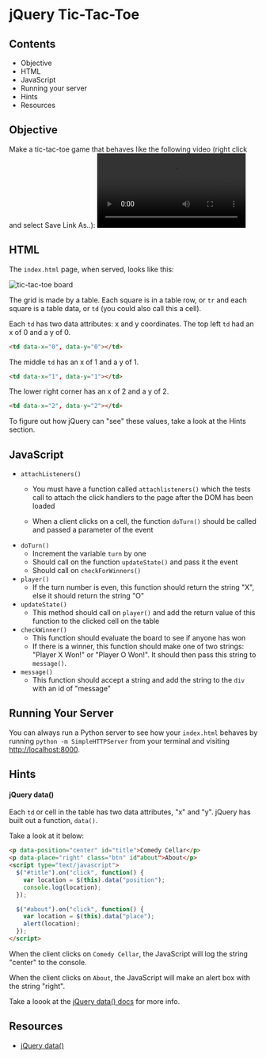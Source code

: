 # jQuery Tic-Tac-Toe

## Contents

* Objective
* HTML
* JavaScript
* Running your server
* Hints
* Resources

## Objective

Make a tic-tac-toe game that behaves like the following video (right click and select Save Link As..): ![tic-tac-toe video](https://s3-us-west-2.amazonaws.com/web-dev-readme-photos/js/tic-tac-toe.mov)

## HTML

The `index.html` page, when served, looks like this:

![tic-tac-toe board](https://s3-us-west-2.amazonaws.com/web-dev-readme-photos/js/jquery-tic-tac-toe-board)

The grid is made by a table. Each square is in a table row, or `tr` and each square is a table data, or `td` (you could also call this a cell).

Each `td` has two data attributes: x and y coordinates. The top left `td` had an x of 0 and a y of 0.

```html
<td data-x="0", data-y="0"></td>
```

The middle `td` has an x of 1 and a y of 1.

```html
<td data-x="1", data-y="1"></td>
```

The lower right corner has an x of 2 and a y of 2.

```html
<td data-x="2", data-y="2"></td>
```

To figure out how jQuery can "see" these values, take a look at the Hints section.

## JavaScript

* `attachListeners()`
  * You must have a function called `attachlisteners()` which the tests call to attach the click handlers to the page after the DOM has been loaded

  * When a client clicks on a cell, the function `doTurn()` should be called and passed a parameter of the event
* `doTurn()`
  * Increment the variable `turn` by one
  * Should call on the function `updateState()` and pass it the event
  * Should call on `checkForWinners()`
* `player()`
  * If the turn number is even, this function should return the string "X", else it should return the string "O"
* `updateState()`
  * This method should call on `player()` and add the return value of this function to the clicked cell on the table
* `checkWinner()`
  * This function should evaluate the board to see if anyone has won
  * If there is a winner, this function should make one of two strings: "Player X Won!" or "Player O Won!". It should then pass this string to `message()`.
* `message()`
  * This function should accept a string and add the string to the `div` with an id of "message" 

## Running Your Server

You can always run a Python server to see how your `index.html` behaves by running `python -m SimpleHTTPServer` from your terminal and visiting [http://localhost:8000](http://localhost:8000/).

## Hints

#### jQuery data()

Each `td` or cell in the table has two data attributes, "x" and "y". jQuery has built out a function, `data()`.

Take a look at it below:

```html
<p data-position="center" id="title">Comedy Cellar</p>
<p data-place="right" class="btn" id"about">About</p>
<script type="text/javascript">
  $("#title").on("click", function() {
    var location = $(this).data("position");
    console.log(location);
  });

  $("#about").on("click", function() {
    var location = $(this).data("place");
    alert(location);
  });
</script>
```

When the client clicks on `Comedy Cellar`, the JavaScript will log the string "center" to the console. 

When the client clicks on `About`, the JavaScript will make an alert box with the string "right".

Take a loook at the [jQuery data() docs](https://api.jquery.com/jquery.data/) for more info.

## Resources

* [jQuery data()](https://api.jquery.com/jquery.data/)
